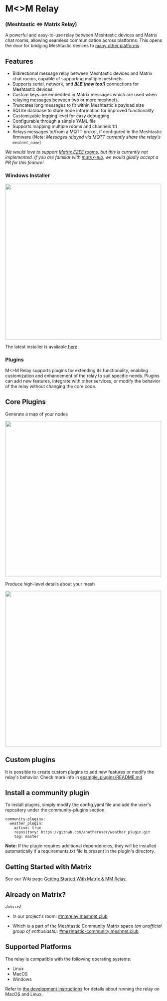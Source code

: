 # M<>M Relay

### (Meshtastic <=> Matrix Relay)

A powerful and easy-to-use relay between Meshtastic devices and Matrix chat rooms, allowing seamless communication across platforms. This opens the door for bridging Meshtastic devices to [many other platforms](https://matrix.org/bridges/).

## Features

- Bidirectional message relay between Meshtastic devices and Matrix chat rooms, capable of supporting multiple meshnets
- Supports serial, network, and ***BLE (now too!)*** connections for Meshtastic devices
- Custom keys are embedded in Matrix messages which are used when relaying messages between two or more meshnets.
- Truncates long messages to fit within Meshtastic's payload size
- SQLite database to store node information for improved functionality
- Customizable logging level for easy debugging
- Configurable through a simple YAML file
- Supports mapping multiple rooms and channels 1:1
- Relays messages to/from a MQTT broker, if configured in the Meshtastic firmware (*Note: Messages relayed via MQTT currently share the relay's `meshnet_name`*)


*We would love to support [Matrix E2EE rooms](https://github.com/geoffwhittington/meshtastic-matrix-relay/issues/33), but this is currently not implemented. If you are familiar with [matrix-nio](https://github.com/poljar/matrix-nio/), we would gladly accept a PR for this feature!*

  

### Windows Installer

<img  src="https://user-images.githubusercontent.com/1770544/235249050-8c79107a-50cc-4803-b989-39e58100342d.png"  width="500"/>  

The latest installer is available [here](https://github.com/geoffwhittington/meshtastic-matrix-relay/releases)

### Plugins
M<>M Relay supports plugins for extending its functionality, enabling customization and enhancement of the relay to suit specific needs. Plugins can add new features, integrate with other services, or modify the behavior of the relay without changing the core code.

## Core Plugins
Generate a map of your nodes

<img  src="https://user-images.githubusercontent.com/1770544/235247915-47750b4f-d505-4792-a458-54a5f24c1523.png"  width="500"/>

Produce high-level details about your mesh

<img  src="https://user-images.githubusercontent.com/1770544/235245873-1ddc773b-a4cd-4c67-b0a5-b55a29504b73.png"  width="500"/>

## Custom plugins
It is possible to create custom plugins to add new features or modify the relay's behavior. Check more info in [example_plugins/README.md](https://github.com/geoffwhittington/meshtastic-matrix-relay/tree/main/example_plugins)

## Install a community plugin
To install plugins, simply modify the config.yaml file and add the user's repository under the community-plugins section.

```
community-plugins:
  weather_plugin:
    active: true
    repository: https://github.com/anotheruser/weather_plugin.git
    tag: master

```


**Note:** If the plugin requires additional dependencies, they will be installed automatically if a requirements.txt file is present in the plugin's directory.

## Getting Started with Matrix

See our Wiki page [Getting Started With Matrix & MM Relay](https://github.com/geoffwhittington/meshtastic-matrix-relay/wiki/Getting-Started-With-Matrix-&-MM-Relay).

## Already on Matrix?

Join us!

- In our project's room: 
  [#mmrelay:meshnet.club](https://matrix.to/#/#mmrelay:meshnet.club)

- Which is a part of the Meshtastic Community Matrix space *(an unofficial group of enthusiasts)*:
  [#meshtastic-community:meshnet.club](https://matrix.to/#/#meshtastic-community:meshnet.club)  

## Supported Platforms

The relay is compatible with the following operating systems:

- Linux
- MacOS
- Windows

Refer to [the development instructions](DEVELOPMENT.md) for details about running the relay on MacOS and Linux.
